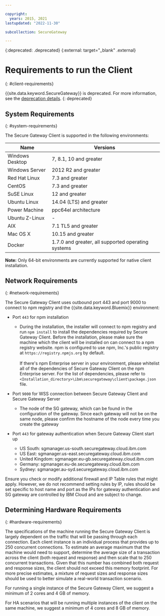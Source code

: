 ```yaml
---

copyright:
  years: 2015, 2021
lastupdated: "2022-11-30"

subcollection: SecureGateway

---
```

{:deprecated: .deprecated}
{:external: target="_blank" .external}

# Requirements to run the Client
{: #client-requirements}

{{site.data.keyword.SecureGateway}} is deprecated. For more information, see the [deprecation details](/docs/SecureGateway?topic=SecureGateway-deprecation).
{: deprecated}

## System Requirements
{: #system-requirements}

The Secure Gateway Client is supported in the following environments:

| Name | Versions          |
| ------------- | ----------- |
| Windows Desktop | 7, 8.1, 10 and greater |
| Windows Server | 2012 R2 and greater |
| Red Hat Linux | 7.3 and greater |
| CentOS | 7.3 and greater |
| SuSE Linux | 12 and greater |
| Ubuntu Linux | 14.04 (LTS) and greater |
| Power Machine | ppc64el architecture |
| Ubuntu Z-Linux | - |
| AIX | 7.1 TL5 and greater |
| Mac OS X | 10.15 and greater |
| Docker | 1.7.0 and greater, all supported operating systems |

<b>Note:</b> Only 64-bit environments are currently supported for native client installation.

## Network Requirements
{: #network-requirements}

The Secure Gateway Client uses outbound port 443 and port 9000 to connect to npm registry and the {{site.data.keyword.Bluemix}} environment:

- Port `443` for npm installation
  - During the installation, the installer will connect to npm registry and run `npm install` to install the dependencies required by Secure Gateway Client. Before the installation, please make sure the machine which the client will be installed on can connect to a npm registry website. npm is configured to use npm, Inc.'s public registry at `https://registry.npmjs.org` by default. <br><br>
If there's npm Enterprise server in your environment, please whitelist all of the dependencies of Secure Gateway Client on the npm Enterprise server. For the list of dependencies, please refer to `<Installation_directory>\ibm\securegateway\client\package.json` file.

- Port `9000` for WSS connection between Secure Gateway Client and Secure Gateway Server
  - The node of the SG gateway, which can be found in the configuration of the gateway. Since each gateway will not be on the same node, please confirm the hostname of the node every time you create the gateway

- Port `443` for gateway authentication when Secure Gateway Client start up
  - US South: sgmanager.us-south.securegateway.cloud.ibm.com
  - US East: sgmanager.us-east.securegateway.cloud.ibm.com
  - United Kingdom: sgmanager.eu-gb.securegateway.cloud.ibm.com
  - Germany: sgmanager.eu-de.securegateway.cloud.ibm.com
  - Sydney: sgmanager.au-syd.securegateway.cloud.ibm.com


Ensure you check or modify additional firewall and IP Table rules that might apply. However, we do not recommend setting rules by IP, rules should be set specific to host name and port as the IPs for gateway authentication and SG gateway are controlled by IBM Cloud and are subject to change.


## Determining Hardware Requirements
{: #hardware-requirements}

The specifications of the machine running the Secure Gateway Client is largely dependent on the traffic that will be passing through each connection.  Each client instance is an individual process that provides up to 250 concurrent connections.  To estimate an average maximum that the machine would need to support, determine the average size of a transaction across the client (both request and response) and then scale that to 250 concurrent transactions.  Given that this number has combined both request and response sizes, the client should not exceed this memory footprint.  For more precise estimates, a mixture of request sizes and response sizes should be used to better simulate a real-world transaction scenario.

For running a single instance of the Secure Gateway Client, we suggest a minimum of 2 cores and 4 GB of memory.

For HA scenarios that will be running multiple instances of the client on the same machine, we suggest a minimum of 4 cores and 8 GB of memory.
